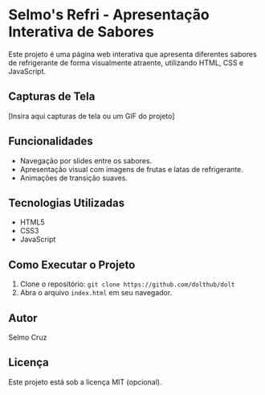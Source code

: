 # Selmo's Refri - Apresentação Interativa de Sabores

Este projeto é uma página web interativa que apresenta diferentes sabores de refrigerante de forma visualmente atraente, utilizando HTML, CSS e JavaScript.

## Capturas de Tela

[Insira aqui capturas de tela ou um GIF do projeto]

## Funcionalidades

* Navegação por slides entre os sabores.
* Apresentação visual com imagens de frutas e latas de refrigerante.
* Animações de transição suaves.

## Tecnologias Utilizadas

* HTML5
* CSS3
* JavaScript

## Como Executar o Projeto

1.  Clone o repositório: `git clone https://github.com/dolthub/dolt`
2.  Abra o arquivo `index.html` em seu navegador.


## Autor

Selmo Cruz

## Licença

Este projeto está sob a licença MIT (opcional).